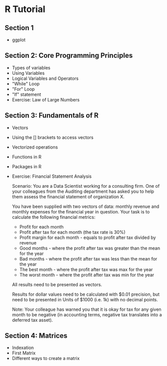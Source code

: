 # R Tutorial

## Section 1
* ggplot

## Section 2: Core Programming Principles
* Types of variables
* Using Variables
* Logical Variables and Operators
* "While" Loop
* "For" Loop
* "If" statement
* Exercise: Law of Large Numbers

## Section 3: Fundamentals of R
* Vectors
* Using the [] brackets to access vectors
* Vectorized operations
* Functions in R
* Packages in R
* Exercise: Financial Statement Analysis

  Scenario: You are a Data Scientist working for a consulting firm. One of your colleagues from the Auditing department has asked you to help them assess the financial statement of organization X.

  You have been supplied with two vectors of data: monthly revenue and monthly expenses for the financial year in question. Your task is to calculate the following financial metrics:
  - Profit for each month
  - Profit after tax for each month (the tax rate is 30%)
  - Profit margin for each month - equals to profit after tax divided by revenue
  - Good months - where the profit after tax was greater than the mean for the year
  - Bad months - where the profit after tax was less than the mean for the year
  - The best month - where the profit after tax was max for the year
  - The worst month - where the profit after tax was min for the year

  All results need to be presented as vectors.

  Results for dollar values need to be calculated with $0.01 precision, but need to be presented in Units of $1000 (i.e. 1k) with no decimal points.

  Note: Your colleague has warned you that it is okay for tax for any given month to be negative (in accounting terms, negative tax translates into a deferred tax asset).

## Section 4: Matrices
* Indexation
* First Matrix
* Different ways to create a matrix
